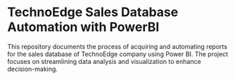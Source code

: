 # TechnoEdge Sales Database Automation with PowerBI
This repository documents the process of acquiring and automating reports for the sales database of TechnoEdge company using Power BI. The project focuses on streamlining data analysis and visualization to enhance decision-making.
